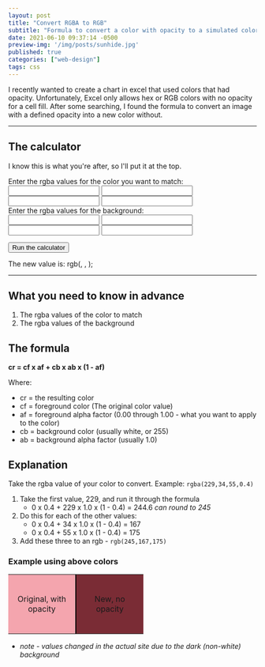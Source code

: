 ```yaml
---
layout: post
title: "Convert RGBA to RGB"
subtitle: "Formula to convert a color with opacity to a simulated color without opacity"
date: 2021-06-10 09:37:14 -0500
preview-img: '/img/posts/sunhide.jpg'
published: true
categories: ["web-design"]
tags: css
---
```


I recently wanted to create a chart in excel that used colors that had opacity. Unfortunately, Excel only allows hex or RGB colors with no opacity for a cell fill. After some searching, I found the formula to convert an image with a defined opacity into a new color without.

---
## The calculator
I know this is what you're after, so I'll put it at the top.

Enter the rgba values for the color you want to match:<br>
<input class="input" id="rValMatch"> <input class="input" id="gValMatch"> <input class="input" id="bValMatch"> <input class="input" id="oValMatch"><br>
Enter the rgba values for the background:<br>
<input class="input" id="rValBg"> <input class="input" id="gValBg"> <input class="input" id="bValBg"> <input class="input" id="oValBg">

<input type="button" class="btn btn-dark" onclick="newColorVal()" value="Run the calculator">

The new value is: rgb(<span id="newR"></span>, <span id="newG"></span>, <span id="newB"></span>);

---
## What you need to know in advance
1. The rgba values of the color to match
2. The rgba values of the background

## The formula
**cr = cf x af + cb x ab x (1 - af)**

Where:
- cr = the resulting color
- cf = foreground color (The original color value)
- af = foreground alpha factor (0.00 through 1.00 - what you want to apply to the color)
- cb = background color (usually white, or 255)
- ab = background alpha factor (usually 1.0)

## Explanation
Take the rgba value of your color to convert.
Example: `rgba(229,34,55,0.4)`

1. Take the first value, 229, and run it through the formula
	- 0 x 0.4 + 229 x 1.0 x (1 - 0.4) = 244.6 *can round to 245*
2. Do this for each of the other values:
	- 0 x 0.4 + 34 x 1.0 x (1 - 0.4) = 167
	- 0 x 0.4 + 55 x 1.0 x (1 - 0.4) = 175
3. Add these three to an rgb - `rgb(245,167,175)`

### Example using above colors

<table>
	<tr>
	<td style="height:120px; width:120px; background-color:rgba(229,34,55,0.4);text-align:center;border-right:2px solid #000;">Original, with opacity</td>
	<td style="height:120px; width:120px; background-color:rgb(122,44,53);text-align:center;">New, no opacity</td>
	</tr>
</table>

- *note - values changed in the actual site due to the dark (non-white) background*